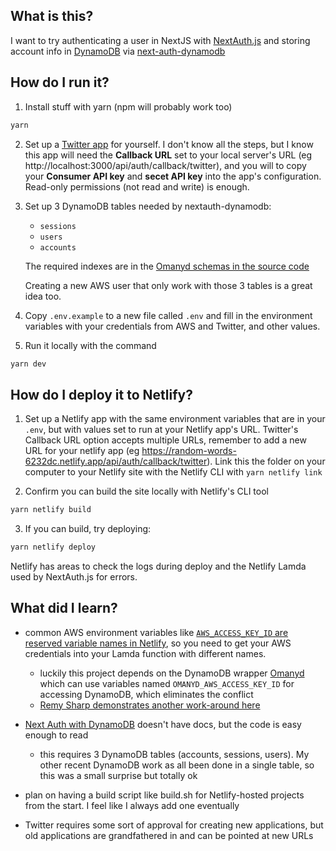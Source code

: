 ## What is this?

I want to try authenticating a user in NextJS with [NextAuth.js](https://next-auth.js.org/) and storing account info in [DynamoDB](https://aws.amazon.com/dynamodb/) via [next-auth-dynamodb](https://github.com/tgandrews/next-auth-dynamodb)

## How do I run it?

1. Install stuff with yarn (npm will probably work too)

  ```sh
  yarn
  ```

2. Set up a [Twitter app](https://developer.twitter.com/en/apps) for yourself. I don't know all the steps, but I know this app will need the **Callback URL** set to your local server's URL (eg http://localhost:3000/api/auth/callback/twitter), and you will to copy your **Consumer API key** and **secet API key** into the app's configuration. Read-only permissions (not read and write) is enough.

3. Set up 3 DynamoDB tables needed by nextauth-dynamodb:

   * `sessions`
   * `users`
   * `accounts`
  
   The required indexes are in the [Omanyd schemas in the source code](https://github.com/tgandrews/next-auth-dynamodb/blob/main/src/index.ts#L17)
  
   Creating a new AWS user that only work with those 3 tables is a great idea too.

3. Copy `.env.example` to a new file called `.env` and fill in the environment variables with your credentials from AWS and Twitter, and other values.

4. Run it locally with the command

  ```sh
  yarn dev
  ```

## How do I deploy it to Netlify?

1. Set up a Netlify app with the same environment variables that are in your `.env`, but with values set to run at your Netlify app's URL. Twitter's Callback URL option accepts multiple URLs, remember to add a new URL for your netlify app (eg https://random-words-6232dc.netlify.app/api/auth/callback/twitter). Link this the folder on your computer to your Netlify site with the Netlify CLI with `yarn netlify link`


2. Confirm you can build the site locally with Netlify's CLI tool

  ```sh
  yarn netlify build
  ```


3. If you can build, try deploying:

  ```sh
  yarn netlify deploy
  ```

Netlify has areas to check the logs during deploy and the Netlify Lamda used by NextAuth.js for errors.

## What did I learn?

- common AWS environment variables like [`AWS_ACCESS_KEY_ID` are reserved variable names in Netlify](https://community.netlify.com/t/aws-access-key-id-is-a-reserved-environment-variable/18835), so you need to get your AWS credentials into your Lamda function with different names.

  - luckily this project depends on the DynamoDB wrapper [Omanyd](https://github.com/tgandrews/omanyd#getting-started) which can use variables named `OMANYD_AWS_ACCESS_KEY_ID` for accessing DynamoDB, which eliminates the conflict
  - [Remy Sharp demonstrates another work-around here](https://remysharp.com/2019/05/18/aws-inside-netlify)

- [Next Auth with DynamoDB](https://github.com/tgandrews/next-auth-dynamodb) doesn't have docs, but the code is easy enough to read

  - this requires 3 DynamoDB tables (accounts, sessions, users). My other recent DynamoDB work as all been done in a single table, so this was a small surprise but totally ok

- plan on having a build script like build.sh for Netlify-hosted projects from the start. I feel like I always add one eventually

- Twitter requires some sort of approval for creating new applications, but old applications are grandfathered in and can be pointed at new URLs

